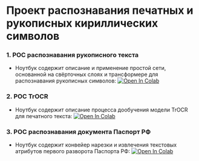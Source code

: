 # Проект распознавания печатных и рукописных кириллических символов

### 1. POC распознавания рукописного текста
* Ноутбук содержит описание и применение простой сети, основанной на свёрточных слоях и трансформере для распознавания рукописных символов: [![Open In Colab](https://colab.research.google.com/assets/colab-badge.svg)](https://colab.research.google.com/github/DmitriyKhodykin/OCR/blob/master/notebooks/HandwritenOcr.ipynb)

### 2. POC TrOCR
* Ноутбук содержит описание процесса дообучения модели TrOCR для печатного текста: [![Open In Colab](https://colab.research.google.com/assets/colab-badge.svg)](https://colab.research.google.com/github/DmitriyKhodykin/OCR/blob/master/notebooks/HandwritenOcr.ipynb)

### 3. POC распознавания документа Паспорт РФ
* Ноутбук содержит конвейер нарезки и извлечения текстовых атрибутов первого разворота Паспорта РФ: [![Open In Colab](https://colab.research.google.com/assets/colab-badge.svg)](https://colab.research.google.com/github/DmitriyKhodykin/OCR/blob/master/notebooks/PasportOCR.ipynb)
